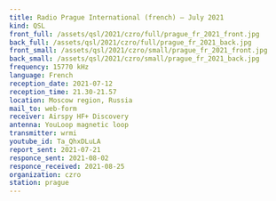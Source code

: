 ```yaml
---
title: Radio Prague International (french) — July 2021
kind: QSL
front_full: /assets/qsl/2021/czro/full/prague_fr_2021_front.jpg
back_full: /assets/qsl/2021/czro/full/prague_fr_2021_back.jpg
front_small: /assets/qsl/2021/czro/small/prague_fr_2021_front.jpg
back_small: /assets/qsl/2021/czro/small/prague_fr_2021_back.jpg
frequency: 15770 kHz
language: French
reception_date: 2021-07-12
reception_time: 21.30-21.57
location: Moscow region, Russia
mail_to: web-form
receiver: Airspy HF+ Discovery
antenna: YouLoop magnetic loop
transmitter: wrmi
youtube_id: Ta_QhxDLuLA
report_sent: 2021-07-21
responce_sent: 2021-08-02
responce_received: 2021-08-25
organization: czro
station: prague
---
```

